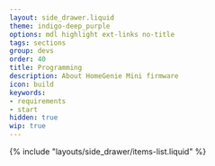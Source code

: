 ```yaml
---
layout: side_drawer.liquid
theme: indigo-deep_purple
options: mdl highlight ext-links no-title
tags: sections
group: devs
order: 40
title: Programming
description: About HomeGenie Mini firmware
icon: build
keywords:
- requirements
- start
hidden: true
wip: true
---
```

{% include "layouts/side_drawer/items-list.liquid" %}




<!-- TODO: ..

## Creating a smart device with HomeGenie Mini library

```
pio project init -b esp32dev --project-option="lib_deps=HomeGenieMini"
```

// TODO: brief API/SDK docs

-->


